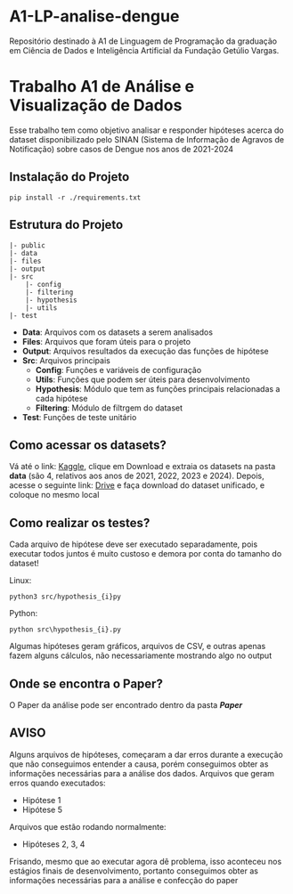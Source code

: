 # A1-LP-analise-dengue
Repositório destinado à A1 de Linguagem de Programação da graduação em Ciência de Dados e Inteligência Artificial da Fundação Getúlio Vargas.

# Trabalho A1 de Análise e Visualização de Dados

Esse trabalho tem como objetivo analisar e responder hipóteses acerca do dataset disponibilizado pelo SINAN (Sistema de Informação de Agravos de Notificação) sobre casos de Dengue nos anos de 2021-2024

## Instalação do Projeto

`pip install -r ./requirements.txt`

## Estrutura do Projeto

```
|- public
|- data
|- files
|- output
|- src
    |- config
    |- filtering
    |- hypothesis
    |- utils
|- test
```

- **Data**: Arquivos com os datasets a serem analisados
- **Files**: Arquivos que foram úteis para o projeto
- **Output**: Arquivos resultados da execução das funções de hipótese
- **Src**: Arquivos principais
  - **Config**: Funções e variáveis de configuração
  - **Utils**: Funções que podem ser úteis para desenvolvimento
  - **Hypothesis**: Módulo que tem as funções principais relacionadas a cada hipótese
  - **Filtering**: Módulo de filtrgem do dataset
- **Test**: Funções de teste unitário

## Como acessar os datasets?

Vá até o link: [Kaggle](https://www.kaggle.com/datasets/henriquerezermosqur/dados-sus-sinan-dengue-2021-2024), clique em Download e extraia os datasets na pasta **data** (são 4, relativos aos anos de 2021, 2022, 2023 e 2024). Depois, acesse o seguinte link: [Drive](https://drive.google.com/drive/folders/11MEDd8xSyRuERJ5zT6JofruelcOklTZk) e faça download do dataset unificado, e coloque no mesmo local

## Como realizar os testes?

Cada arquivo de hipótese deve ser executado separadamente, pois executar todos juntos é muito custoso e demora por conta do tamanho do dataset!

Linux:

```
python3 src/hypothesis_{i}py
```

Python:

```
python src\hypothesis_{i}.py
```

Algumas hipóteses geram gráficos, arquivos de CSV, e outras apenas fazem alguns cálculos, não necessariamente mostrando algo no output

## Onde se encontra o Paper?

O Paper da análise pode ser encontrado dentro da pasta _**Paper**_

## AVISO

Alguns arquivos de hipóteses, começaram a dar erros durante a execução que não conseguimos entender a causa, porém conseguimos obter as informações necessárias para a análise dos dados.
Arquivos que geram erros quando executados:

- Hipótese 1
- Hipótese 5

Arquivos que estão rodando normalmente:

- Hipóteses 2, 3, 4

Frisando, mesmo que ao executar agora dê problema, isso aconteceu nos estágios finais de desenvolvimento, portanto conseguimos obter as informações necessárias para a análise e confecção do paper
